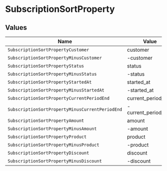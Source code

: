 # SubscriptionSortProperty


## Values

| Name                                            | Value                                           |
| ----------------------------------------------- | ----------------------------------------------- |
| `SubscriptionSortPropertyCustomer`              | customer                                        |
| `SubscriptionSortPropertyMinusCustomer`         | -customer                                       |
| `SubscriptionSortPropertyStatus`                | status                                          |
| `SubscriptionSortPropertyMinusStatus`           | -status                                         |
| `SubscriptionSortPropertyStartedAt`             | started_at                                      |
| `SubscriptionSortPropertyMinusStartedAt`        | -started_at                                     |
| `SubscriptionSortPropertyCurrentPeriodEnd`      | current_period_end                              |
| `SubscriptionSortPropertyMinusCurrentPeriodEnd` | -current_period_end                             |
| `SubscriptionSortPropertyAmount`                | amount                                          |
| `SubscriptionSortPropertyMinusAmount`           | -amount                                         |
| `SubscriptionSortPropertyProduct`               | product                                         |
| `SubscriptionSortPropertyMinusProduct`          | -product                                        |
| `SubscriptionSortPropertyDiscount`              | discount                                        |
| `SubscriptionSortPropertyMinusDiscount`         | -discount                                       |